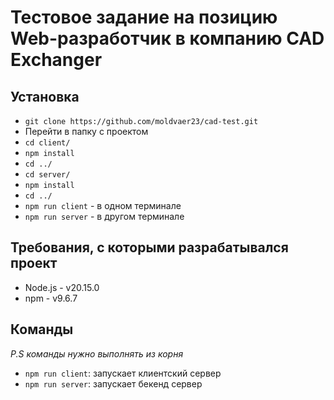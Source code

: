 # Тестовое задание на позицию Web-разработчик в компанию CAD Exchanger

## Установка

- `git clone https://github.com/moldvaer23/cad-test.git`
- Перейти в папку с проектом
- `cd client/`
- `npm install`
- `cd ../`
- `cd server/`
- `npm install`
- `cd ../`
- `npm run client` - в одном терминале
- `npm run server` - в другом терминале

## Требования, с которыми разрабатывался проект

- Node.js - v20.15.0
- npm - v9.6.7

## Команды

_P.S команды нужно выполнять из корня_

- `npm run client`: запускает клиентский сервер
- `npm run server`: запускает бекенд сервер
